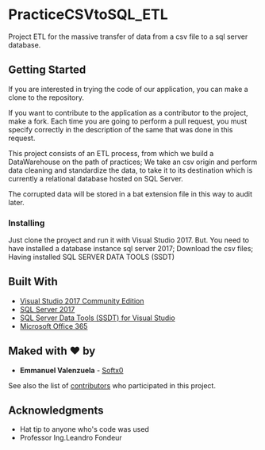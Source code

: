 # PracticeCSVtoSQL_ETL
Project ETL for the massive transfer of data from a csv file to a sql server database.

## Getting Started

If you are interested in trying the code of our application, you can make a clone to the repository.

If you want to contribute to the application as a contributor to the project, make a fork. Each time you are going to perform a pull request, you must specify correctly in the description of the same that was done in this request.

This project consists of an ETL process, from which we build a DataWarehouse on the path of practices; We take an csv origin and perform data cleaning and standardize the data, to take it to its destination which is currently a relational database hosted on SQL Server.

The corrupted data will be stored in a bat extension file in this way to audit later.

### Installing

Just clone the proyect and run it with Visual Studio 2017. But.
You need to have installed a database instance sql server 2017; Download the csv files; Having installed SQL SERVER DATA TOOLS (SSDT)

## Built With

* [Visual Studio 2017 Community Edition](https://visualstudio.microsoft.com/thank-you-downloading-visual-studio/?sku=Community&rel=15)
* [SQL Server 2017](https://www.microsoft.com/en-us/sql-server/sql-server-2017)
* [SQL Server Data Tools (SSDT) for Visual Studio](https://docs.microsoft.com/en-us/sql/ssdt/download-sql-server-data-tools-ssdt?view=sql-server-2017)
* [Microsoft Office 365](https://www.office.com)

## Maked with ♥ by

* **Emmanuel Valenzuela** - [Softx0](https://github.com/Softx0)

See also the list of [contributors](https://github.com/Softx0/PracticaXLStoBBDD_ETL/contributors) who participated in this project.

## Acknowledgments

* Hat tip to anyone who's code was used
* Professor Ing.Leandro Fondeur
